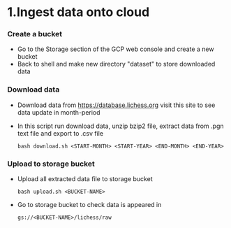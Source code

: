 # 1.Ingest data onto cloud

### Create a bucket
* Go to the Storage section of the GCP web console and create a new bucket
* Back to shell and make new directory "dataset" to store downloaded data

### Download data
* Download data from https://database.lichess.org visit this site to see data update in month-period
* In this script run download data, unzip bzip2 file, extract data from .pgn text file and export to .csv file

      bash download.sh <START-MONTH> <START-YEAR> <END-MONTH> <END-YEAR>
      
### Upload to storage bucket
* Upload all extracted data file to storage bucket

      bash upload.sh <BUCKET-NAME>

* Go to storage bucket to check data is appeared in 

      gs://<BUCKET-NAME>/lichess/raw
